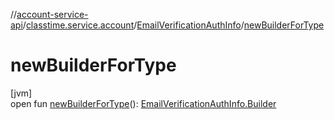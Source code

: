 //[account-service-api](../../../index.md)/[classtime.service.account](../index.md)/[EmailVerificationAuthInfo](index.md)/[newBuilderForType](new-builder-for-type.md)

# newBuilderForType

[jvm]\
open fun [newBuilderForType](new-builder-for-type.md)(): [EmailVerificationAuthInfo.Builder](-builder/index.md)
